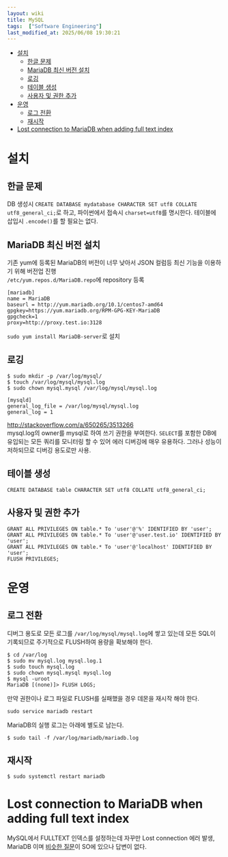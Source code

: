 ```yaml
---
layout: wiki 
title: MySQL
tags:  ["Software Engineering"]
last_modified_at: 2025/06/08 19:30:21
---
```


<!-- TOC -->

- [설치](#설치)
  - [한글 문제](#한글-문제)
  - [MariaDB 최신 버전 설치](#mariadb-최신-버전-설치)
  - [로깅](#로깅)
  - [테이블 생성](#테이블-생성)
  - [사용자 및 권한 추가](#사용자-및-권한-추가)
- [운영](#운영)
  - [로그 전환](#로그-전환)
  - [재시작](#재시작)
- [Lost connection to MariaDB when adding full text index](#lost-connection-to-mariadb-when-adding-full-text-index)

<!-- /TOC -->

# 설치
## 한글 문제
DB 생성시 `CREATE DATABASE mydatabase CHARACTER SET utf8 COLLATE utf8_general_ci;`로 하고, 파이썬에서 접속시 `charset=utf8`를 명시한다. 테이블에 삽입시 `.encode()`를 할 필요는 없다.

## MariaDB 최신 버전 설치
기존 yum에 등록된 MariaDB의 버전이 너무 낮아서 JSON 컬럼등 최신 기능을 이용하기 위해 버전업 진행  
`/etc/yum.repos.d/MariaDB.repo`에 repository 등록
```
[mariadb]
name = MariaDB
baseurl = http://yum.mariadb.org/10.1/centos7-amd64
gpgkey=https://yum.mariadb.org/RPM-GPG-KEY-MariaDB
gpgcheck=1
proxy=http://proxy.test.io:3128
```

`sudo yum install MariaDB-server`로 설치

## 로깅  
```
$ sudo mkdir -p /var/log/mysql/
$ touch /var/log/mysql/mysql.log
$ sudo chown mysql.mysql /var/log/mysql/mysql.log
```

```
[mysqld]
general_log_file = /var/log/mysql/mysql.log
general_log = 1
```
http://stackoverflow.com/a/650265/3513266  
mysql.log의 owner를 mysql로 하여 쓰기 권한을 부여한다.
`SELECT`를 포함한 DB에 유입되는 모든 쿼리를 모니터링 할 수 있어 에러 디버깅에 매우 유용하다. 그러나 성능이 저하되므로 디버깅 용도로만 사용.

## 테이블 생성
```
CREATE DATABASE table CHARACTER SET utf8 COLLATE utf8_general_ci;
```

## 사용자 및 권한 추가
```
GRANT ALL PRIVILEGES ON table.* To 'user'@'%' IDENTIFIED BY 'user';
GRANT ALL PRIVILEGES ON table.* To 'user'@'user.test.io' IDENTIFIED BY 'user';
GRANT ALL PRIVILEGES ON table.* To 'user'@'localhost' IDENTIFIED BY 'user';
FLUSH PRIVILEGES;
```

# 운영
## 로그 전환
디버그 용도로 모든 로그를 `/var/log/mysql/mysql.log`에 쌓고 있는데 모든 SQL이 기록되므로 주기적으로 FLUSH하여 용량을 확보해야 한다.

```
$ cd /var/log
$ sudo mv mysql.log mysql.log.1
$ sudo touch mysql.log
$ sudo chown mysql.mysql mysql.log
$ mysql -uroot
MariaDB [(none)]> FLUSH LOGS;
```

만약 권한이나 로그 파일로 FLUSH를 실패했을 경우 데몬을 재시작 해야 한다. 
```
sudo service mariadb restart
```

MariaDB의 실행 로그는 아래에 별도로 남는다.
```
$ sudo tail -f /var/log/mariadb/mariadb.log
```

## 재시작  
```
$ sudo systemctl restart mariadb
```

# Lost connection to MariaDB when adding full text index
MySQL에서 FULLTEXT 인덱스를 설정하는데 자꾸만 Lost connection 에러 발생, MariaDB 이며 [비슷한 질문](http://stackoverflow.com/questions/33993616/error-2013-lost-connection-to-mariadb-when-adding-full-text-index)이 SO에 있으나 답변이 없다.
